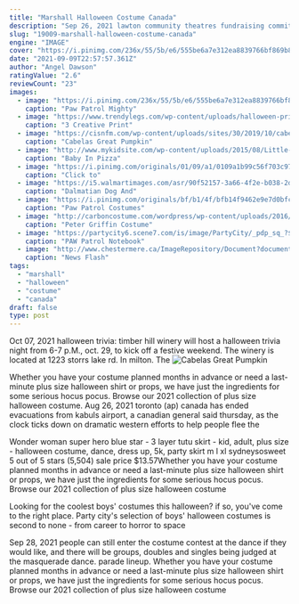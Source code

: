 ```yaml
---
title: "Marshall Halloween Costume Canada"
description: "Sep 26, 2021 lawton community theatres fundraising committee came up with the idea for the halloween costume sale, chance harmon, the theatres executive director, said. not only is it a great way to thin out our costume"
slug: "19009-marshall-halloween-costume-canada"
engine: "IMAGE"
cover: "https://i.pinimg.com/236x/55/5b/e6/555be6a7e312ea8839766bf869b8a9c3.jpg?nii=t"
date: "2021-09-09T22:57:57.361Z"
author: "Angel Dawson"
ratingValue: "2.6"
reviewCount: "23"
images:
  - image: "https://i.pinimg.com/236x/55/5b/e6/555be6a7e312ea8839766bf869b8a9c3.jpg?nii=t"
    caption: "Paw Patrol Mighty"
  - image: "https://www.trendylegs.com/wp-content/uploads/halloween-print-tights-custom-720-300.jpg"
    caption: "3 Creative Print"
  - image: "https://cisnfm.com/wp-content/uploads/sites/30/2019/10/cabelas-halloween-780x390.jpg?resize=300"
    caption: "Cabelas Great Pumpkin"
  - image: "http://www.mykidsite.com/wp-content/uploads/2015/08/Little-Pizza.jpg"
    caption: "Baby In Pizza"
  - image: "https://i.pinimg.com/originals/01/09/a1/0109a1b99c56f703c97ba9ccb30a1fa2.jpg"
    caption: "Click to"
  - image: "https://i5.walmartimages.com/asr/90f52157-3a66-4f2e-b038-2db17f857b84_1.21f9248bbd6c57ccc82e8af3726034a1.jpeg?odnHeight=2000&odnWidth=2000&odnBg=ffffff"
    caption: "Dalmatian Dog And"
  - image: "https://i.pinimg.com/originals/bf/b1/4f/bfb14f9462e9e7d0bfc83347490c3ee9.jpg"
    caption: "Paw Patrol Costumes"
  - image: "http://carboncostume.com/wordpress/wp-content/uploads/2016/10/spacecop-650x350.jpg"
    caption: "Peter Griffin Costume"
  - image: "https://partycity6.scene7.com/is/image/PartyCity/_pdp_sq_?$_1000x1000_$&$product=PartyCity/686760"
    caption: "PAW Patrol Notebook"
  - image: "http://www.chestermere.ca/ImageRepository/Document?documentID=16584&&thumbnailSize=AspectPreserved_Thumb100X100"
    caption: "News Flash"
tags:
  - "marshall"
  - "halloween"
  - "costume"
  - "canada"
draft: false
type: post
---
```


Oct 07, 2021 halloween trivia: timber hill winery will host a halloween trivia night from 6-7 p.M., oct. 29, to kick off a festive weekend. The winery is located at 1223 storrs lake rd. In milton. The
![Cabelas Great Pumpkin](https://cisnfm.com/wp-content/uploads/sites/30/2019/10/cabelas-halloween-780x390.jpg?resize=300 "Cabelas Great Pumpkin")

Whether you have your costume planned months in advance or need a last-minute plus size halloween shirt or props, we have just the ingredients for some serious hocus pocus. Browse our 2021 collection of plus size halloween costume. Aug 26, 2021 toronto (ap)  canada has ended evacuations from kabuls airport, a canadian general said thursday, as the clock ticks down on dramatic western efforts to help people flee the
<!--inArticleAds-->

<!--galleryOne-->

Wonder woman super hero blue star - 3 layer tutu skirt - kid, adult, plus size - halloween costume, dance, dress up, 5k, party skirt m l xl sydneysosweet 5 out of 5 stars (5,504) sale price $13.57Whether you have your costume planned months in advance or need a last-minute plus size halloween shirt or props, we have just the ingredients for some serious hocus pocus. Browse our 2021 collection of plus size halloween costume
<!--inArticleAds-->

<!--galleryTwo-->

Looking for the coolest boys' costumes this halloween? if so, you've come to the right place. Party city's selection of boys' halloween costumes is second to none - from career to horror to space
<!--galleryThree-->

Sep 28, 2021 people can still enter the costume contest at the dance if they would like, and there will be groups, doubles and singles being judged at the masquerade dance. parade lineup. Whether you have your costume planned months in advance or need a last-minute plus size halloween shirt or props, we have just the ingredients for some serious hocus pocus. Browse our 2021 collection of plus size halloween costume